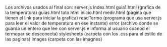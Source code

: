 Los archivos usados al final son:
server.js
index.html
guia1.html (grafica de la temperatura)
guias.html
tuto.html
inicio.html
medir.html (pagina que tienen el link para iniciar la grafica)
readTermo  (programa que usa server.js para leer el valor de temperatura en ese instante)
error (archivo donde se guarda un entero que lee con server.js e informa al usuario cuanod el termopar se desconecta)
stylesheets (carpeta con los .css para el estilo de las paginas)
images (carpeta con las imagnes)

